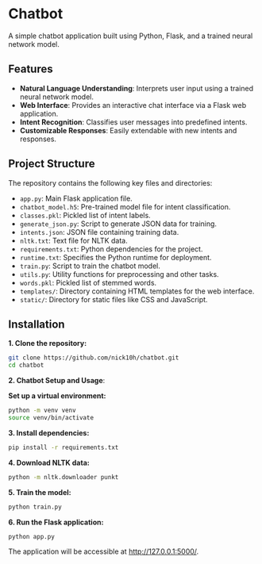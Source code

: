 # Chatbot

A simple chatbot application built using Python, Flask, and a trained neural network model.

## Features

- **Natural Language Understanding**: Interprets user input using a trained neural network model.
- **Web Interface**: Provides an interactive chat interface via a Flask web application.
- **Intent Recognition**: Classifies user messages into predefined intents.
- **Customizable Responses**: Easily extendable with new intents and responses.

## Project Structure

The repository contains the following key files and directories:

- `app.py`: Main Flask application file.
- `chatbot_model.h5`: Pre-trained model file for intent classification.
- `classes.pkl`: Pickled list of intent labels.
- `generate_json.py`: Script to generate JSON data for training.
- `intents.json`: JSON file containing training data.
- `nltk.txt`: Text file for NLTK data.
- `requirements.txt`: Python dependencies for the project.
- `runtime.txt`: Specifies the Python runtime for deployment.
- `train.py`: Script to train the chatbot model.
- `utils.py`: Utility functions for preprocessing and other tasks.
- `words.pkl`: Pickled list of stemmed words.
- `templates/`: Directory containing HTML templates for the web interface.
- `static/`: Directory for static files like CSS and JavaScript.

## Installation

**1. Clone the repository:**

```bash
git clone https://github.com/nick10h/chatbot.git
cd chatbot
```
**2. Chatbot Setup and Usage**:

**Set up a virtual environment:**

```bash
python -m venv venv
source venv/bin/activate
```
**3. Install dependencies:**
```bash
pip install -r requirements.txt
```
**4. Download NLTK data:**
```bash
python -m nltk.downloader punkt
```
**5. Train the model:**
```bash
python train.py
```
**6. Run the Flask application:**
```bash
python app.py
```
The application will be accessible at http://127.0.0.1:5000/.


